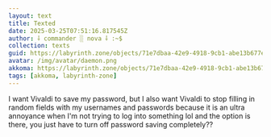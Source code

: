 ```yaml
---
layout: text
title: Texted
date: 2025-03-25T07:51:16.817545Z
author: ⸸ commander ░ nova ⸸ :~$
collection: texts
guid: https://labyrinth.zone/objects/71e7dbaa-42e9-4918-9cb1-abe13b677ed5
avatar: /img/avatar/daemon.png
akkoma: https://labyrinth.zone/objects/71e7dbaa-42e9-4918-9cb1-abe13b677ed5
tags: [akkoma, labyrinth-zone]
---
```


<p>I want Vivaldi to save my password, but I also want Vivaldi to stop filling in random fields with my usernames and passwords because it is an ultra annoyance when I'm not trying to log into something lol and the option is there, you just have to turn off password saving completely??</p>